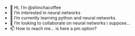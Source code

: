 - 👋 Hi, I’m @shinchacoffee
- 👀 I’m interested in neural networks
- 🌱 I’m currently learning python and neural networks
- 💞️ I’m looking to collaborate on neural networks i suppose...
- 📫 How to reach me... is here a pm option?

<!---
shinchacoffee/shinchacoffee is a ✨ special ✨ repository because its `README.md` (this file) appears on your GitHub profile.
You can click the Preview link to take a look at your changes.
--->
